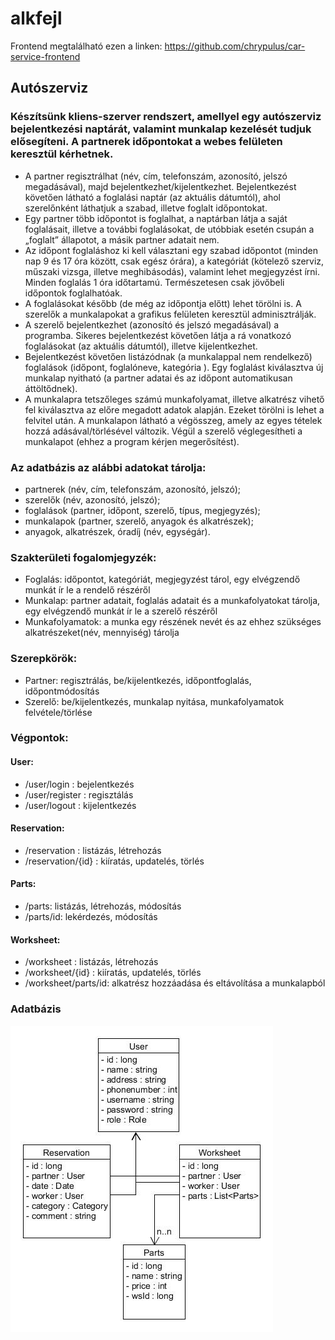 # alkfejl
Frontend megtalálható ezen a linken: https://github.com/chrypulus/car-service-frontend
## Autószerviz
### Készítsünk kliens-szerver rendszert, amellyel egy autószerviz bejelentkezési naptárát, valamint munkalap kezelését tudjuk elősegíteni. A partnerek időpontokat a webes felületen keresztül kérhetnek.
* A partner regisztrálhat (név, cím, telefonszám, azonosító, jelszó megadásával), majd bejelentkezhet/kijelentkezhet. Bejelentkezést követően látható a foglalási naptár (az aktuális dátumtól), ahol szerelőnként láthatjuk a szabad, illetve foglalt időpontokat.
* Egy partner több időpontot is foglalhat, a naptárban látja a saját foglalásait, illetve a további foglalásokat, de utóbbiak esetén csupán a „foglalt” állapotot, a másik partner adatait nem. 
* Az időpont foglaláshoz ki kell választani egy szabad időpontot (minden nap 9 és 17 óra között, csak egész órára), a kategóriát (kötelező szerviz, műszaki vizsga, illetve meghibásodás), valamint lehet megjegyzést írni. Minden foglalás 1 óra időtartamú. Természetesen csak jövőbeli időpontok foglalhatóak.
* A foglalásokat később (de még az időpontja előtt) lehet törölni is. A szerelők a munkalapokat a grafikus felületen keresztül adminisztrálják.
* A szerelő bejelentkezhet (azonosító és jelszó megadásával) a programba. Sikeres bejelentkezést követően látja a rá vonatkozó foglalásokat (az aktuális dátumtól), illetve kijelentkezhet.
* Bejelentkezést  követően  listázódnak (a  munkalappal  nem  rendelkező) foglalások (időpont, foglalóneve, kategória ). Egy foglalást kiválasztva új munkalap nyitható (a partner adatai és az időpont automatikusan áttöltődnek).
* A munkalapra tetszőleges számú munkafolyamat, illetve alkatrész vihető fel kiválasztva az előre megadott adatok alapján. Ezeket törölni is lehet a felvitel után. A munkalapon látható a végösszeg, amely az egyes tételek hozzá adásával/törlésével változik. Végül a szerelő véglegesítheti a munkalapot (ehhez a program kérjen megerősítést).

### Az adatbázis az alábbi adatokat tárolja:  
* partnerek (név, cím, telefonszám, azonosító, jelszó);
* szerelők (név, azonosító, jelszó);
* foglalások (partner, időpont, szerelő, típus, megjegyzés);
* munkalapok (partner, szerelő, anyagok és alkatrészek);
* anyagok, alkatrészek, óradíj (név, egységár).

### Szakterületi fogalomjegyzék:
* Foglalás: időpontot, kategóriát, megjegyzést tárol, egy elvégzendő munkát ír le a rendelő részéről
* Munkalap: partner adatait, foglalás adatait és a munkafolyatokat tárolja, egy elvégzendő munkát ír le a szerelő részéről
* Munkafolyamatok: a munka egy részének nevét és az ehhez szükséges alkatrészeket(név, mennyiség) tárolja

### Szerepkörök:
* Partner: regisztrálás, be/kijelentkezés, időpontfoglalás, időpontmódosítás
* Szerelő: be/kijelentkezés, munkalap nyitása, munkafolyamatok felvétele/törlése

### Végpontok:
#### User:
* /user/login : bejelentkezés
* /user/register : regisztálás
* /user/logout : kijelentkezés
#### Reservation:
* /reservation : listázás, létrehozás
* /reservation/{id} : kiíratás, updatelés, törlés
#### Parts:
* /parts: listázás, létrehozás, módosítás
* /parts/id: lekérdezés, módosítás
#### Worksheet:
* /worksheet : listázás, létrehozás
* /worksheet/{id} : kiíratás, updatelés, törlés
* /worksheet/parts/id: alkatrész hozzáadása és eltávolítása a munkalapból

### Adatbázis

![UML](uml2.jpg)
